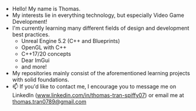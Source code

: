- Hello! My name is Thomas.
- My interests lie in everything technology, but especially Video Game Development!
- I'm currently learning many different fields of design and development best practices.
    - Unreal Engine 5.2 (C++ and Blueprints)
    - OpenGL with C++
    - C++17/20 concepts
    - Dear ImGui
    - and more! 
- My repositories mainly consist of the aforementioned learning projects with solid foundations.
- 📫 If you'd like to contact me, I encourage you to message me on LinkedIn (www.linkedin.com/in/thomas-tran-spiffy07) or email me at thomas.tran0789@gmail.com

<!---
Spiffy07/Spiffy07 is a ✨ special ✨ repository because its `README.md` (this file) appears on your GitHub profile.
You can click the Preview link to take a look at your changes.
--->

